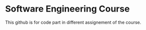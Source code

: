 # Software Engineering Course

This github is for code part in different assignement of the course.
